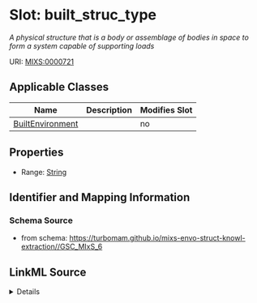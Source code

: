 # Slot: built_struc_type


_A physical structure that is a body or assemblage of bodies in space to form a system capable of supporting loads_



URI: [MIXS:0000721](https://w3id.org/mixs/0000721)



<!-- no inheritance hierarchy -->




## Applicable Classes

| Name | Description | Modifies Slot |
| --- | --- | --- |
[BuiltEnvironment](BuiltEnvironment.md) |  |  no  |







## Properties

* Range: [String](String.md)





## Identifier and Mapping Information







### Schema Source


* from schema: https://turbomam.github.io/mixs-envo-struct-knowl-extraction//GSC_MIxS_6




## LinkML Source

<details>
```yaml
name: built_struc_type
description: A physical structure that is a body or assemblage of bodies in space
  to form a system capable of supporting loads
title: built structure type
notes:
- type
from_schema: https://turbomam.github.io/mixs-envo-struct-knowl-extraction//GSC_MIxS_6
rank: 1000
slot_uri: MIXS:0000721
multivalued: false
alias: built_struc_type
domain_of:
- BuiltEnvironment
range: string
required: false
recommended: false

```
</details>